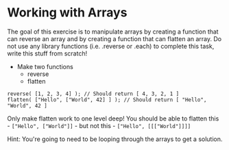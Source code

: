 # Working with Arrays

The goal of this exercise is to manipulate arrays by creating a function that can reverse an array and by creating a function that can flatten an array. Do not use any library functions (i.e. .reverse or .each) to complete this task, write this stuff from scratch!

- Make two functions
  - reverse
  - flatten

```
reverse( [1, 2, 3, 4] ); // Should return [ 4, 3, 2, 1 ]
flatten( ["Hello", ["World", 42] ] ); // Should return [ "Hello", "World", 42 ]
```

Only make flatten work to one level deep! You should be able to flatten this - ` ["Hello", ["World"]] ` - but not this - ` ["Hello", [[["World"]]]] `

Hint: You're going to need to be looping through the arrays to get a solution.
